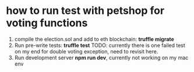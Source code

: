 # how to run test with petshop for voting functions
1. compile the election.sol and add to eth blockchain: **truffle migrate**
2. Run pre-write tests: **truffle test** TODO: currently there is one failed test on my end for double voting exception, need to revisit here.
3. Run development server **npm run dev**, currently not working on my mac env
